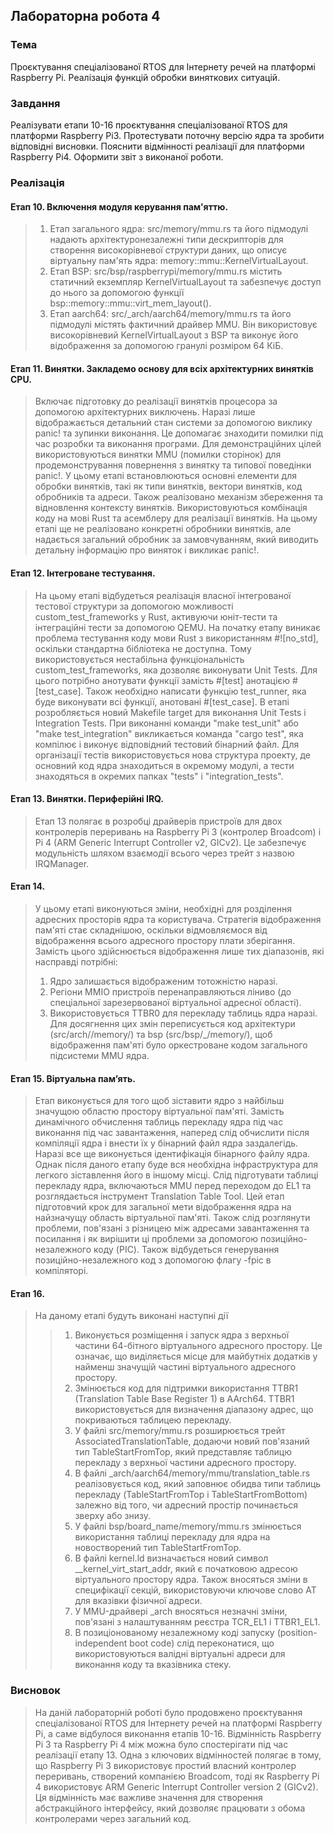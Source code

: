 ## Лабораторна робота 4
### Тема
Проєктування спеціалізованої RTOS для Інтернету речей на платформі Raspberry Pi. Реалізація функцій обробки виняткових ситуацій.
### Завдання
Реалізувати етапи 10-16 проєктування спеціалізованої RTOS для платформи Raspberry Pi3. Протестувати поточну версію ядра та зробити відповідні висновки. Пояснити відмінності реалізації для платформи Raspberry Pi4. Оформити звіт з виконаної роботи.
### Реалізація
#### Етап 10.  Включення модуля керування пам'яттю.
> 1. Етап загального ядра: src/memory/mmu.rs та його підмодулі надають архітектуронезалежні типи дескрипторів для створення високорівневої структури даних, що описує віртуальну пам'ять ядра: memory::mmu::KernelVirtualLayout.
> 2. Етап BSP: src/bsp/raspberrypi/memory/mmu.rs містить статичний екземпляр KernelVirtualLayout та забезпечує доступ до нього за допомогою функції bsp::memory::mmu::virt_mem_layout().
> 3. Етап aarch64: src/_arch/aarch64/memory/mmu.rs та його підмодулі містять фактичний драйвер MMU. Він використовує високорівневий KernelVirtualLayout з BSP та виконує його відображення за допомогою гранулі розміром 64 КіБ.
#### Етап 11. Винятки. Закладемо основу для всіх архітектурних винятків CPU.
> Включає підготовку до реалізації винятків процесора за допомогою архітектурних виключень. Наразі лише відображається детальний стан системи за допомогою виклику panic! та зупинки виконання. Це допомагає знаходити помилки під час розробки та виконання програми. Для демонстраційних цілей використовуються винятки MMU (помилки сторінок) для продемонстрування повернення з винятку та типової поведінки panic!.
> У цьому етапі встановлюються основні елементи для обробки винятків, такі як типи винятків, вектори винятків, код обробників та адреси. Також реалізовано механізм збереження та відновлення контексту винятків. Використовуються комбінація коду на мові Rust та асемблеру для реалізації винятків.
> На цьому етапі ще не реалізовано конкретні обробники винятків, але надається загальний обробник за замовчуванням, який виводить детальну інформацію про виняток і викликає panic!.
#### Етап 12. Інтегроване тестування.
> На цьому етапі відбудеться реалізація власної інтегрованої тестової структури за допомогою можливості custom_test_frameworks у Rust, активуючи юніт-тести та інтеграційні тести за допомогою QEMU.
На початку етапу виникає проблема тестування коду мови Rust з використанням #![no_std], оскільки стандартна бібліотека не доступна. Тому використовується нестабільна функціональність custom_test_frameworks, яка дозволяє виконувати Unit Tests. Для цього потрібно анотувати функції замість #[test] анотацією #[test_case]. Також необхідно написати функцію test_runner, яка буде виконувати всі функції, анотовані #[test_case].
> В етапі розробляється новий Makefile target для виконання Unit Tests і Integration Tests. При виконанні команди "make test_unit" або "make test_integration" викликається команда "cargo test", яка компілює і виконує відповідний тестовий бінарний файл.
> Для організації тестів використовується нова структура проекту, де основний код ядра знаходиться в окремому модулі, а тести знаходяться в окремих папках "tests" і "integration_tests".
#### Етап 13. Винятки. Периферійні IRQ.
> Етап 13 полягає в розробці драйверів пристроїв для двох контролерів переривань на Raspberry Pi 3 (контролер Broadcom) і Pi 4 (ARM Generic Interrupt Controller v2, GICv2).  Це забезпечує модульність шляхом взаємодії всього через трейт з назвою IRQManager. 
#### Етап 14.
> У цьому етапі виконуються зміни, необхідні для розділення адресних просторів ядра та користувача. Стратегія відображення пам'яті стає складнішою, оскільки відмовляємося від відображення всього адресного простору плати зберігання. Замість цього здійснюється відображення лише тих діапазонів, які насправді потрібні:
> 1. Ядро залишається відображеним тотожністю наразі.
> 2. Регіони MMIO пристроїв перенаправляються ліниво (до спеціальної зарезервованої віртуальної адресної області).
> 3. Використовується TTBR0 для перекладу таблиць ядра наразі.
> Для досягнення цих змін переписується код архітектури (src/arch//memory/) та bsp (src/bsp/_/memory/), щоб відображення пам'яті було оркестроване кодом загального підсистеми MMU ядра.
#### Етап 15. Віртуальна пам’ять.
> Етап виконується для того щоб зіставити ядро з найбільш значущою областю простору віртуальної пам'яті.
Замість динамічного обчислення таблиць перекладу ядра під час виконання під час завантаження, наперед слід обчислити після компіляції ядра і внести їх у бінарний файл ядра заздалегідь.
Наразі все ще виконується ідентифікація бінарного файлу ядра. Однак після даного етапу буде вся необхідна інфраструктура для легкого зіставлення його в іншому місці.
> Слід підготувати таблиці перекладу ядра, включаються MMU перед переходом до EL1 та розглядається інструмент Translation Table Tool.
> Цей етап підготовчий крок для загальної мети відображення ядра на найзначущу область віртуальної пам'яті. Також слід розглянути проблеми, пов'язані з різницею між адресами завантаження та посилання і як вирішити ці проблеми за допомогою позиційно-незалежного коду (PIC). Також відбудеться генерування позиційно-незалежного код з допомогою флагу -fpic в компіляторі.
#### Етап 16.
> На даному етапі будуть виконані наступні дії
>> 1. Виконується розміщення і запуск ядра з верхньої частини 64-бітного віртуального адресного простору. Це означає, що виділяється місце для майбутніх додатків у найменш значущій частині віртуального адресного простору.
>> 2. Змінюється код для підтримки використання TTBR1 (Translation Table Base Register 1) в AArch64. TTBR1 використовується для визначення діапазону адрес, що покриваються таблицею перекладу.
>> 3. У файлі src/memory/mmu.rs розширюється трейт AssociatedTranslationTable, додаючи новий пов'язаний тип TableStartFromTop, який представляє таблицю перекладу з верхньої частини адресного простору.
>> 4. В файлі _arch/aarch64/memory/mmu/translation_table.rs реалізовується код, який заповнює обидва типи таблиць перекладу (TableStartFromTop і TableStartFromBottom) залежно від того, чи адресний простір починається зверху або знизу.
>> 5. У файлі bsp/board_name/memory/mmu.rs змінюється використання таблиці перекладу для ядра на новостворений тип TableStartFromTop.
>> 6. В файлі kernel.ld визначається новий символ __kernel_virt_start_addr, який є початковою адресою віртуального простору ядра. Також вносяться зміни в специфікації секцій, використовуючи ключове слово AT для вказівки фізичної адреси.
>> 7. У MMU-драйвері _arch вносяться незначні зміни, пов'язані з налаштуванням реєстра TCR_EL1 і TTBR1_EL1.
>> 8. В позиціонованому незалежному коді запуску (position-independent boot code) слід переконатися, що використовуються валідні віртуальні адреси для виконання коду та вказівника стеку.

### Висновок
> На даній лабораторній роботі було продовжено проєктування спеціалізованої RTOS для Інтернету речей на платформі Raspberry Pi, а саме відбулося виконання етапів 10-16.
> Відмінність Raspberry Pi 3 та Raspberry Pi 4 між можна було спостерігати під час реалізації етапу 13. Одна з ключових відмінностей полягає в тому, що Raspberry Pi 3 використовує простий власний контролер переривань, створений компанією Broadcom, тоді як Raspberry Pi 4 використовує ARM Generic Interrupt Controller version 2 (GICv2). Ця відмінність має важливе значення для створення абстракційного інтерфейсу, який дозволяє працювати з обома контролерами через загальний код.
